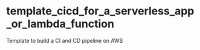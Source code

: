 # template_cicd_for_a_serverless_app_or_lambda_function
Template to build a CI and CD pipeline on AWS
